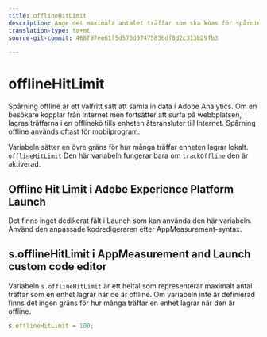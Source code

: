 ```yaml
---
title: offlineHitLimit
description: Ange det maximala antalet träffar som ska köas för spårning offline.
translation-type: tm+mt
source-git-commit: 468f97ee61f5d573d07475836df8d2c313b29fb3

---
```



# offlineHitLimit

Spårning offline är ett valfritt sätt att samla in data i Adobe Analytics. Om en besökare kopplar från Internet men fortsätter att surfa på webbplatsen, lagras träffarna i en offlinekö tills enheten återansluter till Internet. Spårning offline används oftast för mobilprogram.

Variabeln sätter en övre gräns för hur många träffar enheten lagrar lokalt. `offlineHitLimit` Den här variabeln fungerar bara om [`trackOffline`](trackoffline.md) den är aktiverad.

## Offline Hit Limit i Adobe Experience Platform Launch

Det finns inget dedikerat fält i Launch som kan använda den här variabeln. Använd den anpassade kodredigeraren efter AppMeasurement-syntax.

## s.offlineHitLimit i AppMeasurement and Launch custom code editor

Variabeln `s.offlineHitLimit` är ett heltal som representerar maximalt antal träffar som en enhet lagrar när de är offline. Om variabeln inte är definierad finns det ingen gräns för hur många träffar en enhet lagrar när den är offline.

```js
s.offlineHitLimit = 100;
```
